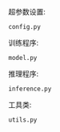 超参数设置:

```
config.py
```

训练程序:

```
model.py
```

推理程序:

```
inference.py
```

工具类:

```
utils.py
```
